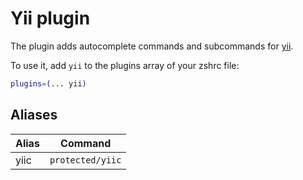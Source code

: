 # Yii plugin

The plugin adds autocomplete commands and subcommands for [yii](https://www.yiiframework.com/).

To use it, add `yii` to the plugins array of your zshrc file:

```zsh
plugins=(... yii)
```

## Aliases

| Alias | Command          |
| ----- | ---------------- |
| yiic  | `protected/yiic` |
